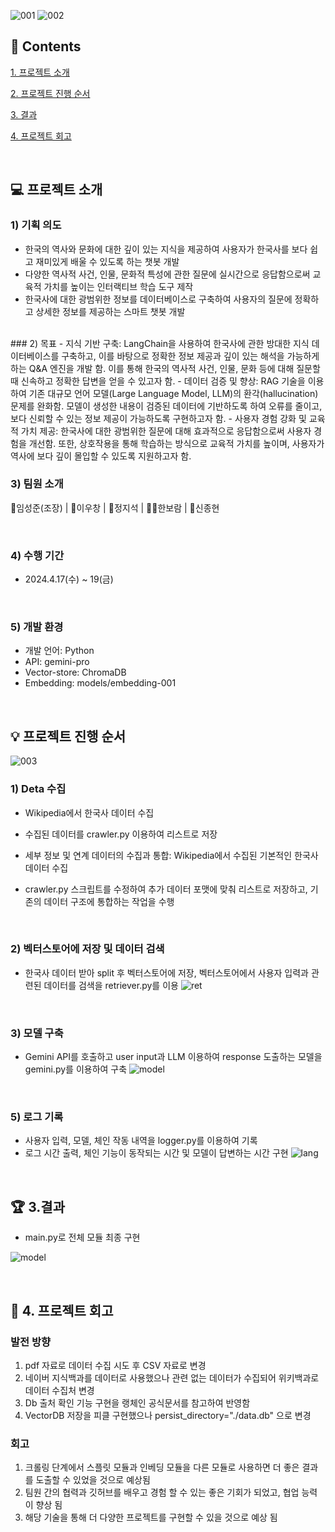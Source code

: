 ![001](https://github.com/boramH/LC_yeardream9/assets/166669845/c3fe0987-6c9e-4024-803e-5bf743c70f88)
![002](https://github.com/boramH/LC_yeardream9/assets/166669845/8ec0089b-0e1f-41e3-882b-0ea8558a7be6)
<br>
## :scroll: Contents
[1. 프로젝트 소개](#1.-프로젝트-소개)

[2. 프로젝트 진행 순서](#2.-프로젝트-진행-순서)

[3. 결과](#3.-결과)

[4. 프로젝트 회고](#4.-프로젝트-회고)

<br>

## :computer: 프로젝트 소개
### 1) 기획 의도
- 한국의 역사와 문화에 대한 깊이 있는 지식을 제공하여 사용자가 한국사를 보다 쉽고 재미있게 배울 수 있도록 하는 챗봇 개발
- 다양한 역사적 사건, 인물, 문화적 특성에 관한 질문에 실시간으로 응답함으로써 교육적 가치를 높이는 인터랙티브 학습 도구 제작
- 한국사에 대한 광범위한 정보를 데이터베이스로 구축하여 사용자의 질문에 정확하고 상세한 정보를 제공하는 스마트 챗봇 개발
<br>
### 2) 목표
- 지식 기반 구축: LangChain을 사용하여 한국사에 관한 방대한 지식 데이터베이스를 구축하고, 이를 바탕으로 정확한 정보 제공과 깊이 있는 해석을 가능하게 하는 Q&A 엔진을 개발 함. 이를 통해 한국의 역사적 사건, 인물, 문화 등에 대해 질문할 때 신속하고 정확한 답변을 얻을 수 있고자 함.
- 데이터 검증 및 향상: RAG 기술을 이용하여 기존 대규모 언어 모델(Large Language Model, LLM)의 환각(hallucination) 문제를 완화함. 모델이 생성한 내용이 검증된 데이터에 기반하도록 하여 오류를 줄이고, 보다 신뢰할 수 있는 정보 제공이 가능하도록 구현하고자 함.
- 사용자 경험 강화 및 교육적 가치 제공: 한국사에 대한 광범위한 질문에 대해 효과적으로 응답함으로써 사용자 경험을 개선함. 또한, 상호작용을 통해 학습하는 방식으로 교육적 가치를 높이며, 사용자가 역사에 보다 깊이 몰입할 수 있도록 지원하고자 함.

<br>

### 3) 팀원 소개
:crown:임성준(조장)  |  :construction_worker:이우창  |  :information_desk_person:정지석  |  :ok_woman:한보람  |  :raising_hand:신종현  

<br>

### 4) 수행 기간
- 2024.4.17(수) ~ 19(금)

<br>

### 5) 개발 환경
- 개발 언어: Python
- API: gemini-pro
- Vector-store: ChromaDB
- Embedding: models/embedding-001

<br>

## :bulb: 프로젝트 진행 순서
![003](https://github.com/boramH/LC_yeardream9/assets/166669845/04bebe5c-c584-4fcb-8d65-2fe3f682ffae)
<br>

### 1) Deta 수집

- Wikipedia에서 한국사 데이터 수집
- 수집된 데이터를 crawler.py 이용하여 리스트로 저장

- 세부 정보 및 연계 데이터의 수집과 통합: Wikipedia에서 수집된 기본적인 한국사 데이터 수집
- crawler.py 스크립트를 수정하여 추가 데이터 포맷에 맞춰 리스트로 저장하고, 기존의 데이터 구조에 통합하는 작업을 수행

<br>

### 2) 벡터스토어에 저장 및 데이터 검색

- 한국사 데이터 받아 split 후 벡터스토어에 저장, 벡터스토어에서 사용자 입력과 관련된 데이터를 검색을 retriever.py를 이용
![ret](https://github.com/boramH/LC_yeardream9/assets/166669845/f8cb447e-19fd-41b5-8cc1-ace2a5c0efd3)
<br>

### 3) 모델 구축
- Gemini API를 호출하고 user input과 LLM 이용하여 response 도출하는 모델을 gemini.py를 이용하여 구축
![model](https://github.com/boramH/LC_yeardream9/assets/166669845/8c92ad50-1e97-4952-bf37-2442713bf878)
<br>

### 5) 로그 기록
- 사용자 입력, 모델, 체인 작동 내역을 logger.py를 이용하여 기록
- 로그 시간 출력, 체인 기능이 동작되는 시간 및 모델이 답변하는 시간 구현
![lang](https://github.com/boramH/LC_yeardream9/assets/166669845/fa25e71b-6e6e-4f23-9458-78c8363280aa)

<br>


## :trophy: 3.결과
- main.py로 전체 모듈 최종 구현

![model](https://github.com/boramH/LC_yeardream9/assets/166669845/8c92ad50-1e97-4952-bf37-2442713bf878)

<br>

## :pencil: 4. 프로젝트 회고

### 발전 방향
1) pdf 자료로 데이터 수집 시도 후 CSV 자료로 변경
2) 네이버 지식백과를 데이터로 사용했으나 관련 없는 데이터가 수집되어 위키백과로 데이터 수집처 변경
3) Db 출처 확인 기능 구현을 랭체인 공식문서를 참고하여 반영함
4) VectorDB 저장을 피클 구현했으나 persist_directory="./data.db" 으로 변경

### 회고
1) 크롤링 단계에서 스플릿 모듈과 인베딩 모듈을 다른 모듈로 사용하면 더 좋은 결과를 도출할 수 있었을 것으로 예상됨
2) 팀원 간의 협력과 깃허브를 배우고 경험 할 수 있는 좋은 기회가 되었고, 협업 능력이 향상 됨
3) 해당 기술을 통해 더 다양한 프로젝트를 구현할 수 있을 것으로 예상 됨




